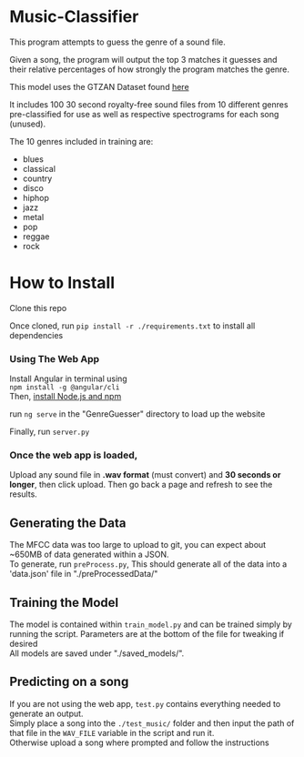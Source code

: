 # Music-Classifier  

This program attempts to guess the genre of a sound file.  

Given a song, the program will output the top 3 matches it guesses and their relative percentages of how strongly the program matches the genre.  

This model uses the GTZAN Dataset found [here](https://www.kaggle.com/andradaolteanu/gtzan-dataset-music-genre-classification)   

It includes 100 30 second royalty-free sound files from 10 different genres pre-classified for use as well as respective spectrograms for each song (unused).  

The 10 genres included in training are:  
- blues  
- classical  
- country  
- disco  
- hiphop  
- jazz  
- metal  
- pop  
- reggae  
- rock  
  
# How to Install  
Clone this repo  
  
Once cloned, run ```pip install -r ./requirements.txt``` to install all dependencies  
  
### Using The Web App  
Install Angular in terminal using  
```npm install -g @angular/cli```  
Then, [install Node.js and npm](https://docs.npmjs.com/downloading-and-installing-node-js-and-npm)  
  
run ```ng serve``` in the "GenreGuesser" directory to load up the website  

Finally, run ```server.py```  
  
### Once the web app is loaded,  
Upload any sound file in **.wav format** (must convert) and **30 seconds or longer**, then click upload. Then go back a page and refresh to see the results.   
  
## Generating the Data  
The MFCC data was too large to upload to git, you can expect about ~650MB of data generated within a JSON.  
To generate, run ```preProcess.py```, This should generate all of the data into a 'data.json' file in "./preProcessedData/"  
  
## Training the Model  
The model is contained within `train_model.py` and can be trained simply by running the script. Parameters are at the bottom of the file for tweaking if desired  
All models are saved under "./saved_models/". 
  
## Predicting on a song    
If you are not using the web app, `test.py` contains everything needed to generate an output.  
Simply place a song into the `./test_music/` folder and then input the path of that file in the `WAV_FILE` variable in the script and run it.  
Otherwise upload a song where prompted and follow the instructions

